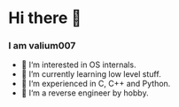 # Hi there 👋

### I am valium007

- 🔭 I‘m interested in OS internals.
- 🌱 I’m currently learning low level stuff.
- 🔮 I‘m experienced in C, C++ and Python.
- 🌌 I‘m a reverse engineer by hobby.
